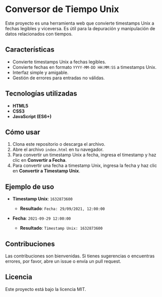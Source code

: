 # Conversor de Tiempo Unix

Este proyecto es una herramienta web que convierte timestamps Unix a fechas legibles y viceversa. Es útil para la depuración y manipulación de datos relacionados con tiempos.

## Características

- Convierte timestamps Unix a fechas legibles.
- Convierte fechas en formato `YYYY-MM-DD HH:MM:SS` a timestamps Unix.
- Interfaz simple y amigable.
- Gestión de errores para entradas no válidas.

## Tecnologías utilizadas

- **HTML5**
- **CSS3**
- **JavaScript (ES6+)**

## Cómo usar

1. Clona este repositorio o descarga el archivo.
2. Abre el archivo `index.html` en tu navegador.
3. Para convertir un timestamp Unix a fecha, ingresa el timestamp y haz clic en **Convertir a Fecha**.
4. Para convertir una fecha a timestamp Unix, ingresa la fecha y haz clic en **Convertir a Timestamp Unix**.

## Ejemplo de uso

- **Timestamp Unix**: `1632873600`

  - **Resultado**: `Fecha: 29/09/2021, 12:00:00`

- **Fecha**: `2021-09-29 12:00:00`

  - **Resultado**: `Timestamp Unix: 1632873600`

## Contribuciones

Las contribuciones son bienvenidas. Si tienes sugerencias o encuentras errores, por favor, abre un issue o envía un pull request.

## Licencia

Este proyecto está bajo la licencia MIT.

